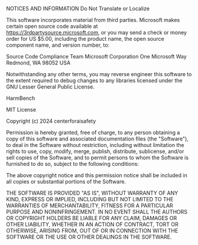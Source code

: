 NOTICES AND INFORMATION
Do Not Translate or Localize

This software incorporates material from third parties. Microsoft makes certain
open source code available at https://3rdpartysource.microsoft.com, or you may
send a check or money order for US $5.00, including the product name, the open
source component name, and version number, to:

Source Code Compliance Team
Microsoft Corporation
One Microsoft Way
Redmond, WA 98052
USA

Notwithstanding any other terms, you may reverse engineer this software to the
extent required to debug changes to any libraries licensed under the GNU Lesser
General Public License.

HarmBench

MIT License

Copyright (c) 2024 centerforaisafety

Permission is hereby granted, free of charge, to any person obtaining a copy
of this software and associated documentation files (the "Software"), to deal
in the Software without restriction, including without limitation the rights
to use, copy, modify, merge, publish, distribute, sublicense, and/or sell
copies of the Software, and to permit persons to whom the Software is
furnished to do so, subject to the following conditions:

The above copyright notice and this permission notice shall be included in all
copies or substantial portions of the Software.

THE SOFTWARE IS PROVIDED "AS IS", WITHOUT WARRANTY OF ANY KIND, EXPRESS OR
IMPLIED, INCLUDING BUT NOT LIMITED TO THE WARRANTIES OF MERCHANTABILITY,
FITNESS FOR A PARTICULAR PURPOSE AND NONINFRINGEMENT. IN NO EVENT SHALL THE
AUTHORS OR COPYRIGHT HOLDERS BE LIABLE FOR ANY CLAIM, DAMAGES OR OTHER
LIABILITY, WHETHER IN AN ACTION OF CONTRACT, TORT OR OTHERWISE, ARISING FROM,
OUT OF OR IN CONNECTION WITH THE SOFTWARE OR THE USE OR OTHER DEALINGS IN THE
SOFTWARE.